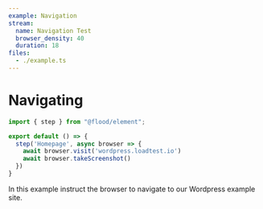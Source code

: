 ```yaml
---
example: Navigation
stream:
  name: Navigation Test
  browser_density: 40
  duration: 18
files:
  - ./example.ts
---
```


# Navigating

```typescript
import { step } from "@flood/element";

export default () => {
  step('Homepage', async browser => {
    await browser.visit('wordpress.loadtest.io')
    await browser.takeScreenshot()
  })
}
```

In this example instruct the browser to navigate to our Wordpress example site.
